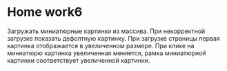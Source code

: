 # <b>Home work6</b>

Загружать миниатюрные картинки из массива. При некорректной загрузке показать дефолтную картинку. При загрузке страницы первая картинка отображается в увеличенном размере. При клике на миниатюрю картинка увеличенная меняется, рамка миниатюрной картинки соответствует увеличенной картинки.